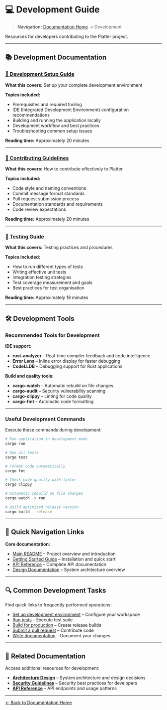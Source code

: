 # 💻 Development Guide

> **Navigation:** [Documentation Home](../README.md) → Development

Resources for developers contributing to the Platter project.

---

## 📚 Development Documentation

### [🔧 Development Setup Guide](setup.md)

**What this covers:** Set up your complete development environment

**Topics included:**
- Prerequisites and required tooling
- IDE (Integrated Development Environment) configuration recommendations
- Building and running the application locally
- Development workflow and best practices
- Troubleshooting common setup issues

**Reading time:** Approximately 20 minutes

---

### [🤝 Contributing Guidelines](contributing.md)

**What this covers:** How to contribute effectively to Platter

**Topics included:**
- Code style and naming conventions
- Commit message format standards
- Pull request submission process
- Documentation standards and requirements
- Code review expectations

**Reading time:** Approximately 20 minutes

---

### [🧪 Testing Guide](testing.md)

**What this covers:** Testing practices and procedures

**Topics included:**
- How to run different types of tests
- Writing effective unit tests
- Integration testing strategies
- Test coverage measurement and goals
- Best practices for test organisation

**Reading time:** Approximately 18 minutes

---

## 🛠️ Development Tools

### Recommended Tools for Development

**IDE support:**
- **rust-analyzer** – Real-time compiler feedback and code intelligence
- **Error Lens** – Inline error display for faster debugging
- **CodeLLDB** – Debugging support for Rust applications

**Build and quality tools:**
- **cargo-watch** – Automatic rebuild on file changes
- **cargo-audit** – Security vulnerability scanning
- **cargo-clippy** – Linting for code quality
- **cargo-fmt** – Automatic code formatting

---

### Useful Development Commands

Execute these commands during development:

```bash
# Run application in development mode
cargo run

# Run all tests
cargo test

# Format code automatically
cargo fmt

# Check code quality with linter
cargo clippy

# Automatic rebuild on file changes
cargo watch -x run

# Build optimised release version
cargo build --release
```

---

## 🎯 Quick Navigation Links

**Core documentation:**
- [Main README](../../README.md) – Project overview and introduction
- [Getting Started Guide](../guides/getting-started.md) – Installation and quick start
- [API Reference](../api/reference.md) – Complete API documentation
- [Design Documentation](../architecture/design.md) – System architecture overview

---

## 🔍 Common Development Tasks

Find quick links to frequently performed operations:

- [Set up development environment](setup.md#initial-setup) – Configure your workspace
- [Run tests](testing.md#running-tests) – Execute test suite
- [Build for production](setup.md#building-for-production) – Create release builds
- [Submit a pull request](contributing.md#pull-request-process) – Contribute code
- [Write documentation](contributing.md#documentation-guidelines) – Document your changes

---

## 📖 Related Documentation

Access additional resources for development:

- **[Architecture Design](../architecture/design.md)** – System architecture and design decisions
- **[Security Guidelines](../architecture/security.md)** – Security best practices for developers
- **[API Reference](../api/reference.md)** – API endpoints and usage patterns

---

[← Back to Documentation Home](../README.md)